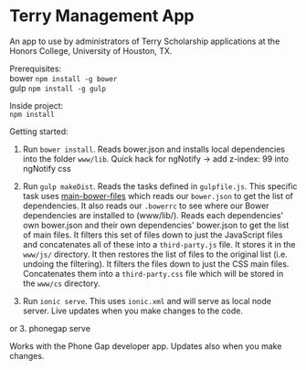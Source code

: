 Terry Management App
==========

An app to use by administrators of Terry Scholarship applications at the Honors College, University of Houston, TX.

Prerequisites:  
bower `npm install -g bower`  
gulp `npm install -g gulp`  

Inside project:   
`npm install`   

Getting started:

1. Run `bower install`. Reads bower.json and installs local dependencies into the folder `www/lib`. Quick hack for ngNotify -> add z-index: 99 into ngNotify css

2. Run `gulp makeDist`. Reads the tasks defined in `gulpfile.js`. This specific task uses [main-bower-files](https://github.com/ck86/main-bower-files) which reads our `bower.json` to get the list of dependencies. It also reads our `.bowerrc` to see where our Bower dependencies are installed to (www/lib/). Reads each dependencies' own bower.json and their own dependencies' bower.json to get the list of main files. It filters this set of files down to just the JavaScript files and concatenates all of these into a `third-party.js` file. It stores it in the `www/js/` directory. It then restores the list of files to the original list (i.e. undoing the filtering). It filters the files down to just the CSS main files. Concatenates them into a `third-party.css` file which will be stored in the `www/cs` directory.

2. Run `ionic serve`. This uses `ionic.xml` and will serve as local node server. Live updates when you make changes to the code.

or 3. phonegap serve

Works with the Phone Gap developer app. Updates also when you make changes.